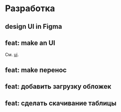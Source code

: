# Разработка

## design UI in Figma

## feat: make an UI

См. [ui](./ui.md).

## feat: make перенос

## feat: добавить загрузку обложек

## feat: сделать скачивание таблицы
